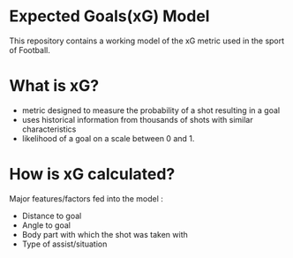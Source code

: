 # Expected Goals(xG) Model
This repository contains a working model of the xG metric used in the sport of Football.

# What is xG?
- metric designed to measure the probability of a shot resulting in a goal
- uses historical information from thousands of shots with similar characteristics
- likelihood of a goal on a scale between 0 and 1.

# How is xG calculated?
Major features/factors fed into the model :
- Distance to goal
- Angle to goal
- Body part with which the shot was taken with
- Type of assist/situation
